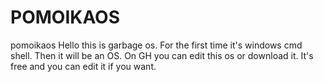 # POMOIKAOS
pomoikaos
Hello this is garbage os. For the first time it's windows cmd shell. Then it will be an OS.
On GH you can edit this os or download it.
It's free and you can edit it if you want.
